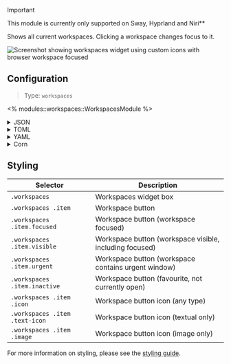 > [!IMPORTANT]
> This module is currently only supported on Sway, Hyprland and Niri**

Shows all current workspaces. Clicking a workspace changes focus to it.

![Screenshot showing workspaces widget using custom icons with browser workspace focused](https://user-images.githubusercontent.com/5057870/184540156-26cfe4ec-ab8d-4e0f-a883-8b641025366b.png)

## Configuration

> Type: `workspaces`

<% modules::workspaces::WorkspacesModule %>

<details>
<summary>JSON</summary>

```json
{
  "end": [
    {
      "type": "workspaces",
      "name_map": {
        "1": "",
        "2": "",
        "3": ""
      },
      "favorites": ["1", "2", "3"],
      "all_monitors": false
    }
  ]
}
```

</details>

<details>
<summary>TOML</summary>

```toml
[[end]]
type = "workspaces"
all_monitors = false
favorites = ["1", "2", "3"]

[end.name_map]
1 = ""
2 = ""
3 = ""

```

</details>

<details>
<summary>YAML</summary>

```yaml
end:
  - type: "workspaces"
    name_map:
      1: ""
      2: ""
      3: ""
    favorites:
      - "1"
      - "2"
      - "3"
    all_monitors: false
```

</details>

<details>
<summary>Corn</summary>

```corn
{
    end = [
        {
            type = "workspaces",
            name_map.1 = ""
            name_map.2 = ""
            name_map.3 = ""
            favorites = [ "1" "2" "3" ]
            all_monitors = false
        }
    ]
}
```

</details>

## Styling

| Selector                       | Description                                             |
| ------------------------------ | ------------------------------------------------------- |
| `.workspaces`                  | Workspaces widget box                                   |
| `.workspaces .item`            | Workspace button                                        |
| `.workspaces .item.focused`    | Workspace button (workspace focused)                    |
| `.workspaces .item.visible`    | Workspace button (workspace visible, including focused) |
| `.workspaces .item.urgent`     | Workspace button (workspace contains urgent window)     |
| `.workspaces .item.inactive`   | Workspace button (favourite, not currently open)        |
| `.workspaces .item .icon`      | Workspace button icon (any type)                        |
| `.workspaces .item .text-icon` | Workspace button icon (textual only)                    |
| `.workspaces .item .image`     | Workspace button icon (image only)                      |

For more information on styling, please see the [styling guide](styling-guide).
